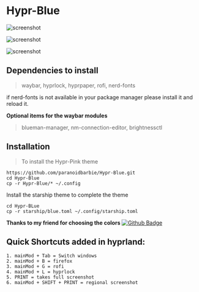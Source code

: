 # Hypr-Blue


![screenshot](https://github.com/paranoidbarbie/Hypr-Pink/blob/main/assets/blue/hyprblue.png)

![screenshot](https://github.com/paranoidbarbie/Hypr-Pink/blob/main/assets/blue/lockscreen.png)

![screenshot](https://github.com/paranoidbarbie/Hypr-Pink/blob/main/assets/blue/rofi.png)

## Dependencies to install

> waybar, hyprlock, hyprpaper, rofi, nerd-fonts

if nerd-fonts is not available in your package manager please install it and reload it.

**Optional items for the waybar modules**
> blueman-manager, nm-connection-editor, brightnessctl


## Installation 
> To install the Hypr-Pink theme

```
https://github.com/paranoidbarbie/Hypr-Blue.git
cd Hypr-Blue
cp -r Hypr-Blue/* ~/.config

```
Install the starship theme to complete the theme 

```
cd Hypr-BLue
cp -r starship/blue.toml ~/.config/starship.toml

```


**Thanks to my friend for choosing the colors** [![Github Badge](http://img.shields.io/badge/-Github-black?style=flat-square&logo=github&link=https://github.com/jemhv/)](https://github.com/jemhv)
## Quick Shortcuts added in hyprland:
```
1. mainMod + Tab = Switch windows
2. mainMod + B = firefox
3. mainMod + G = rofi
4. mainMod + L = hyprlock
5. PRINT = takes full screenshot
6. mainMod + SHIFT + PRINT = regional screenshot
```


